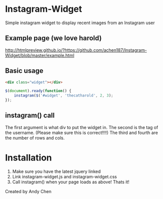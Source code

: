 Instagram-Widget
================

Simple instagram widget to display recent images from an Instagram user

## Example page (we love harold)
http://htmlpreview.github.io/?https://github.com/achen187/Instagram-Widget/blob/master/example.html

## Basic usage

```html
<div class="widget"></div>
```

```js
$(document).ready(function() {
    instagram($('#widget', 'thecatharold', 2, 3);
});
```

## instagram() call
The first argument is what div to put the widget in. The second is the tag of the username. (Please make sure this is correct!!!!) The third and fourth are the number of rows and cols. 

# Installation
1. Make sure you have the latest jquery linked
2. Link instagram-widget.js and instagram-widget.css
3. Call instagram() when your page loads as above!
Thats it!

Created by Andy Chen

